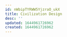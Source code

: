 ```yaml
---
id: nWbipTYRWW5YjzraO_ukX
title: Civilization Design
desc: ''
updated: 1644961726962
created: 1644961726962
---
```


